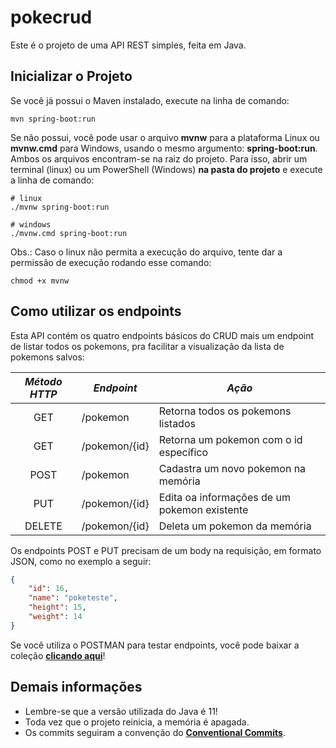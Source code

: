 # pokecrud

Este é o projeto de uma API REST simples, feita em Java.

## Inicializar o Projeto

Se você já possui o Maven instalado, execute na linha de comando:
```shell script
mvn spring-boot:run 
```
Se não possui, você pode usar o arquivo **mvnw** para a plataforma Linux ou **mvnw.cmd** para Windows, usando o mesmo argumento: **spring-boot:run**. Ambos os arquivos encontram-se na raiz do projeto.
Para isso, abrir um terminal (linux) ou um PowerShell (Windows) **na pasta do projeto** e execute a linha de comando:
```shell script
# linux
./mvnw spring-boot:run

# windows
./mvnw.cmd spring-boot:run
```
Obs.: Caso o linux não permita a execução do arquivo, tente dar a permissão de execução rodando esse comando:
```shell script
chmod +x mvnw
```

## Como utilizar os endpoints

Esta API contém os quatro endpoints básicos do CRUD mais um endpoint de listar todos os pokemons, pra facilitar a visualização da lista de pokemons salvos:

| *Método HTTP* | *Endpoint*                 | *Ação*                                                          |
| :-----------: |--------------------------- |  -------------------------------------------------------------- |
| GET           | /pokemon                   | Retorna todos os pokemons listados                              |
| GET           | /pokemon/{id}              | Retorna um pokemon com o id específico                          |
| POST          | /pokemon                   | Cadastra um novo pokemon na memória                             |
| PUT           | /pokemon/{id}              | Edita oa informações de um pokemon existente                    |
| DELETE        | /pokemon/{id}              | Deleta um pokemon da memória                                    |

Os endpoints POST e PUT precisam de um body na requisição, em formato JSON, como no exemplo a seguir:

```json
{
    "id": 16,
    "name": "poketeste",
    "height": 15,
    "weight": 14
} 
```
Se você utiliza o POSTMAN para testar endpoints, você pode baixar a coleção [**clicando aqui**](https://drive.google.com/file/d/1WSkVri6TopcWpnS8vRQ0rz-y8K0qb2og/view?usp=share_link)!

## Demais informações

* Lembre-se que a versão utilizada do Java é 11!
* Toda vez que o projeto reinicia, a memória é apagada.
* Os commits seguiram a convenção do [**Conventional Commits**](https://www.conventionalcommits.org/en/v1.0.0/).


